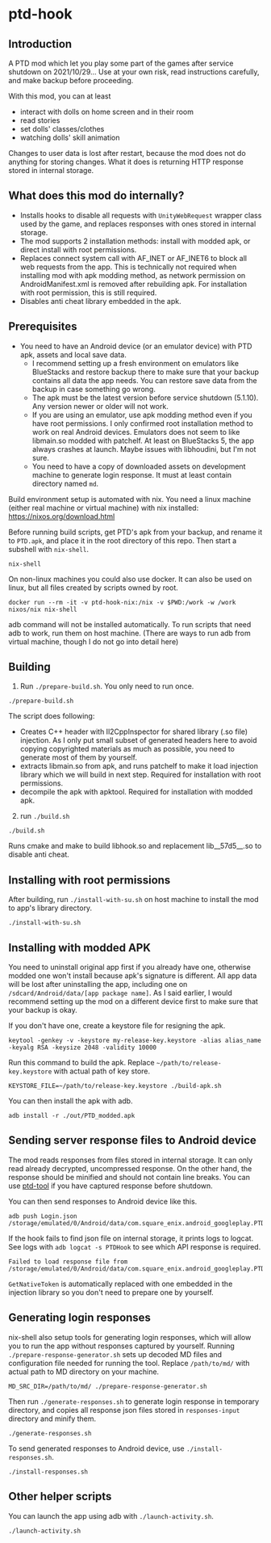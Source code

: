 # ptd-hook

## Introduction

A PTD mod which let you play some part of the games after service shutdown on 2021/10/29...
Use at your own risk, read instructions carefully, and make backup before proceeding.

With this mod, you can at least

* interact with dolls on home screen and in their room
* read stories
* set dolls' classes/clothes
* watching dolls' skill animation

Changes to user data is lost after restart, because the mod does not do anything for storing changes. What it does is returning HTTP response stored in internal storage.

## What does this mod do internally?

* Installs hooks to disable all requests with `UnityWebRequest` wrapper class used by the game, and replaces responses with ones stored in internal storage.
* The mod supports 2 installation methods: install with modded apk, or direct install with root permissions.
* Replaces connect system call with AF_INET or AF_INET6 to block all web requests from the app. This is technically not required when installing mod with apk modding method, as network permission on AndroidManifest.xml is removed after rebuilding apk. For installation with root permission, this is still required.
* Disables anti cheat library embedded in the apk.

## Prerequisites

* You need to have an Android device (or an emulator device) with PTD apk, assets and local save data.
  * I recommend setting up a fresh environment on emulators like BlueStacks and restore backup there to make sure that your backup contains all data the app needs. You can restore save data from the backup in case something go wrong.
  * The apk must be the latest version before service shutdown (5.1.10). Any version newer or older will not work.
  * If you are using an emulator, use apk modding method even if you have root permissions. I only confirmed root installation method to work on real Android devices. Emulators does not seem to like libmain.so modded with patchelf. At least on BlueStacks 5, the app always crashes at launch. Maybe issues with libhoudini, but I'm not sure.
  * You need to have a copy of downloaded assets on development machine to generate login response. It must at least contain directory named `md`.

Build environment setup is automated with nix.
You need a linux machine (either real machine or virtual machine) with nix installed: https://nixos.org/download.html

Before running build scripts, get PTD's apk from your backup, and rename it to `PTD.apk`, and place it in the root directory of this repo. Then start a subshell with `nix-shell`.

```
nix-shell
```

On non-linux machines you could also use docker. It can also be used on linux, but all files created by scripts owned by root.

```
docker run --rm -it -v ptd-hook-nix:/nix -v $PWD:/work -w /work nixos/nix nix-shell
```

adb command will not be installed automatically. To run scripts that need adb to work, run them on host machine.
(There are ways to run adb from virtual machine, though I do not go into detail here)

## Building

1. Run `./prepare-build.sh`. You only need to run once.

```
./prepare-build.sh
```

The script does following:

* Creates C++ header with Il2CppInspector for shared library (.so file) injection. As I only put small subset of generated headers here to avoid copying copyrighted materials as much as possible, you need to generate most of them by yourself.
* extracts libmain.so from apk, and runs patchelf to make it load injection library which we will build in next step. Required for installation with root permissions.
* decompile the apk with apktool. Required for installation with modded apk.

2. run `./build.sh`

```
./build.sh
```

Runs cmake and make to build libhook.so and replacement lib__57d5__.so to disable anti cheat.

## Installing with root permissions

After building, run `./install-with-su.sh` on host machine to install the mod to app's library directory.

```
./install-with-su.sh
```

## Installing with modded APK

You need to uninstall original app first if you already have one, otherwise modded one won't install because apk's signature is different. All app data will be lost after uninstalling the app, including one on `/sdcard/Android/data/[app package name]`. As I said earlier, I would recommend setting up the mod on a different device first to make sure that your backup is okay.

If you don't have one, create a keystore file for resigning the apk.

```
keytool -genkey -v -keystore my-release-key.keystore -alias alias_name -keyalg RSA -keysize 2048 -validity 10000
```

Run this command to build the apk.
Replace `~/path/to/release-key.keystore` with actual path of key store.

```
KEYSTORE_FILE=~/path/to/release-key.keystore ./build-apk.sh
```

You can then install the apk with adb.

```
adb install -r ./out/PTD_modded.apk
```

## Sending server response files to Android device

The mod reads responses from files stored in internal storage. It can only read already decrypted, uncompressed response. On the other hand, the response should be minified and should not contain line breaks. You can use [ptd-tool](https://gitee.com/binaryeater/ptd-tool) if you have captured response before shutdown.

You can then send responses to Android device like this.

```
adb push Login.json /storage/emulated/0/Android/data/com.square_enix.android_googleplay.PTD/files/Responses/
```

If the hook fails to find json file on internal storage, it prints logs to logcat. See logs with `adb logcat -s PTDHook` to see which API response is required.

```
Failed to load response file from /storage/emulated/0/Android/data/com.square_enix.android_googleplay.PTD/files/Responses/EquipmentAvatar.json
```

`GetNativeToken` is automatically replaced with one embedded in the injection library so you don't need to prepare one by yourself.

## Generating login responses

nix-shell also setup tools for generating login responses, which will allow you to run the app without responses captured by yourself.
Running `./prepare-response-generator.sh` sets up decoded MD files and configuration file needed for running the tool.
Replace `/path/to/md/` with actual path to MD directory on your machine.

```
MD_SRC_DIR=/path/to/md/ ./prepare-response-generator.sh
```

Then run `./generate-responses.sh` to generate login response in temporary directory, and copies all response json files stored in `responses-input` directory and minify them.

```
./generate-responses.sh
```

To send generated responses to Android device, use `./install-responses.sh`.

```
./install-responses.sh
```

## Other helper scripts

You can launch the app using adb with `./launch-activity.sh`.

```
./launch-activity.sh
```
